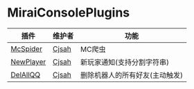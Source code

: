 # MiraiConsolePlugins

| 插件 | 维护者 | 功能 |
| - | - | - |
| [McSpider](https://github.com/Cjsah/MiraiConsolePlugins/tree/McSpider) | [Cjsah](https://github.com/Cjsah) | MC爬虫 |
| [NewPlayer](https://github.com/Cjsah/MiraiConsolePlugins/tree/NewPlayer) | [Cjsah](https://github.com/Cjsah) | 新玩家通知(支持分割字符串) |
| [DelAllQQ](https://github.com/Cjsah/MiraiConsolePlugins/tree/DelAllQQ) | [Cjsah](https://github.com/Cjsah) | 删除机器人的所有好友(主动触发) |
